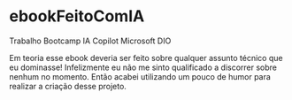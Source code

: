 # ebookFeitoComIA
Trabalho Bootcamp IA Copilot Microsoft DIO

Em teoria esse ebook deveria ser feito sobre qualquer assunto técnico que eu dominasse! Infelizmente eu não me sinto qualificado a discorrer sobre nenhum no momento. Então acabei utilizando um pouco de humor para realizar a criação desse projeto.
